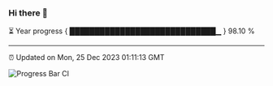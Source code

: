 ### Hi there 👋

⏳ Year progress { █████████████████████████████▁ } 98.10 %

---

⏰ Updated on Mon, 25 Dec 2023 01:11:13 GMT

![Progress Bar CI](https://github.com/liununu/liununu/workflows/Progress%20Bar%20CI/badge.svg)
